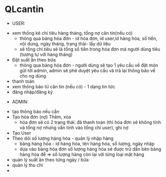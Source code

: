 # QLcantin
* USER:
- xem thống kê chi tiêu hàng tháng, tổng nợ căn tín(nếu có)
    + thông qua bảng hóa đơn - id hóa đơn, id user,id hàng hóa, số tiền, nội dung, ngày tháng, trạng thái- lấy dữ liệu
    + sẽ tổng chi tiêu sẽ là tổng số tiền trong hóa đơn mà người dùng tiêu (tương tự với hàng tháng)
- Đặt suất ăn theo bữa
    + thông qua bảng hóa đơn - người dùng sẽ tạo 1 yêu cầu về đặt món gửi tới admin, admin sẽ phê duyệt yêu cầu và trả lại thông báo về cho ng dùng
- thanh toán
- xem thông báo từ căn tin (nếu có) - 1 dạng tin tức
- đăng nhập/đăng ký
* ADMIN:
- tạo thông báo nếu cần
- Tạo hóa đơn (nợ) Thêm, xóa
    + hóa đơn sẽ có 2 trạng thái: đã thanh toán (thì hóa đơn sẽ không tính và tổng nợ nhưng vẫn tính vào tổng chi user), ghi nợ 
- Tạo User
- Theo dõi số lượng hàng hóa - quản lý nhập hàng
    + bảng hàng hóa - id hàng hóa, tên hàng hóa, số lượng, ngày nhập
    + dựa vào bảng hóa đơn số lượng hàng hóa sẽ được trừ dần bên bảng hàng hóa để => số lượng hàng còn lại với từng loại mặt hàng
- quản lý suất ăn theo từng ngày / bữa
- quản lý thu chi 
- 